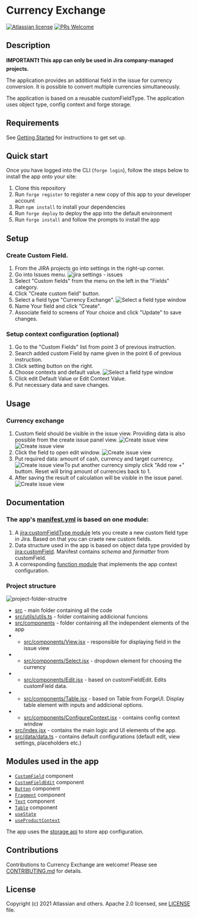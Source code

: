 # Currency Exchange

[![Atlassian license](https://img.shields.io/badge/license-Apache%202.0-blue.svg?style=flat-square)](LICENSE) [![PRs Welcome](https://img.shields.io/badge/PRs-welcome-brightgreen.svg?style=flat-square)](CONTRIBUTING.md)
## Description

**IMPORTANT❗
This app can only be used in Jira company-managed projects.**

The application provides an additional field in the issue for currency conversion. It is possible to convert multiple currencies simultaneously. 

The application is based on a reusable customFieldType. The application uses object type, config context and forge storage.

## Requirements

See [Getting Started](https://developer.atlassian.com/platform/forge/getting-started/) for instructions to get set up.
## Quick start

Once you have logged into the CLI (`forge login`), follow the steps below to install the app onto your site:

1. Clone this repository
2. Run `forge register` to register a new copy of this app to your developer account
3. Run `npm install` to install your dependencies
4. Run `forge deploy` to deploy the app into the default environment
5. Run `forge install` and follow the prompts to install the app

## Setup

### Create Custom Field. 

1. From the JIRA projects go into settings in the right-up corner.
2. Go into Issues menu. 
![jira settings - issues](docs/images/issues-settings.png)
3. Select "Custom fields" from the menu on the left in the "Fields" category.
4. Click "Create custom field" button.
5. Select a field type "Currency Exchange".
![Select a field type window](docs/images/field-type-settings.png)
6. Name Your field and click "Create".
7. Associate field to screens of Your choice and click "Update" to save changes.

### Setup context configuration (optional)

1. Go to the "Custom Fields" list from point 3 of previous instruction. 
2. Search added custom Field by name given in the point 6 of previous instruction. 
3. Click setting button on the right.
4. Choose contexts and default value.
![Select a field type window](docs/images/context-default-value.png)
5. Click edit Default Value or Edit Context Value.
6. Put necessary data and save changes.

## Usage

### Currency exchange

1. Custom field should be visible in the issue view. Providing data is also possible from the create issue panel view.
![Create issue view](docs/images/custom-field-view-no-data.png)
![Create issue view](docs/images/create-issue-view.png)
2. Click the field to open edit window.
![Create issue view](docs/images/custom-field-edit-no-data.png)
3. Put required data: amount of cash, currency and target currency.
![Create issue view](docs/images/custom-field-edit-data.png)To put another currency simply click "Add row +" buttom. Reset will bring amount of currencies back to 1.
4. After saving the result of calculation will be visible in the issue panel.
![Create issue view](docs/images/custom-field-data.png)

## Documentation

### The app's [manifest.yml](./manifest.yml) is based on one module: 

1. A [jira:customFieldType module](https://developer.atlassian.com/platform/forge/manifest-reference/modules/#jira-custom-field-type--beta-) lets you create a new custom field type in Jira. Based on that you can craete new custom fields.
2. Data structure used in the app is based on object data type provided by [jira:customField](https://developer.atlassian.com/platform/forge/manifest-reference/modules/#jira-custom-field--beta-_). Manifest contains *schema* and *formatter* from customField.
3. A corresponding [function module](https://developer.atlassian.com/platform/forge/manifest-reference/#function)
that implements the app context configuration.


### Project structure

![project-folder-structre](docs/images/project-folders-structre.png)

* [src](.src) - main folder containing all the code
* [src/utils/utils.ts](.src/utils/utils.ts) - folder containing addicional funcions
* [src/components](.src/components) - folder containing all the independent elements of the app
* * [src/components/View.jsx](.src/components/View.jsx) - responsible for displaying field in the issue view
* * [src/components/Select.jsx](.src/components/Select.jsx) - dropdown element for choosing the currency 
* * [src/components/Edit.jsx](.src/components/Edit.jsx) - based on customFieldEdit. Edits customField data.
* * [src/components/Table.jsx](.src/components/Table.jsx) - based on Table from ForgeUI. Display table element with inputs and addicional options.
* * [src/components/ConfigureContext.jsx](.src/components/ConfigureContext.jsx) - contains config context window
* [src/index.jsx](./src/index.jsx) - contains the main logic and UI elements of the app.
* [src/data/data.ts](./src/data/data.ts) - contains default configurations (default edit, view settings, placeholders etc.)

## Modules used in the app

- [`CustomField`](https://developer.atlassian.com/platform/forge/ui-kit-components/custom-field/) component
- [`CustomFieldEdit`](https://developer.atlassian.com/platform/forge/ui-kit-components/custom-field-edit/) component
- [`Button`](https://developer.atlassian.com/platform/forge/ui-components/button) component
- [`Fragment`](https://developer.atlassian.com/platform/forge/ui-kit-components/fragment/) component
- [`Text`](https://developer.atlassian.com/platform/forge/ui-components/text) component
- [`Table`](https://developer.atlassian.com/platform/forge/ui-components/table) component
- [`useState`](https://developer.atlassian.com/platform/forge/ui-hooks-reference/#usestate)
- [`useProductContext`](https://developer.atlassian.com/platform/forge/ui-hooks-reference/#useproductcontext)

The app uses the [storage api](https://developer.atlassian.com/platform/forge/runtime-reference/storage-api/) to store app configuration.

## Contributions

Contributions to Currency Exchange are welcome! Please see [CONTRIBUTING.md](CONTRIBUTING.md) for details.

## License

Copyright (c) 2021 Atlassian and others.
Apache 2.0 licensed, see [LICENSE](LICENSE) file.
